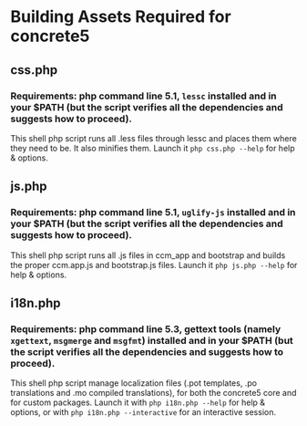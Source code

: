# Building Assets Required for concrete5

## css.php
### Requirements: php command line 5.1, `lessc` installed and in your $PATH (but the script verifies all the dependencies and suggests how to proceed).
This shell php script runs all .less files through lessc and places them where they need to be. It also minifies them.
Launch it `php css.php --help` for help & options.


## js.php
### Requirements: php command line 5.1, `uglify-js` installed and in your $PATH (but the script verifies all the dependencies and suggests how to proceed).
This shell php script runs all .js files in ccm_app and bootstrap and builds the proper ccm.app.js and bootstrap.js files.
Launch it `php js.php --help` for help & options.

## i18n.php
### Requirements: php command line 5.3, gettext tools (namely `xgettext`, `msgmerge` and `msgfmt`) installed and in your $PATH (but the script verifies all the dependencies and suggests how to proceed).
This shell php script manage localization files (.pot templates, .po translations and .mo compiled translations), for both the concrete5 core and for custom packages.
Launch it with `php i18n.php --help` for help & options, or with `php i18n.php --interactive` for an interactive session.